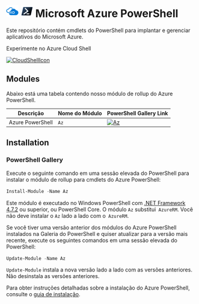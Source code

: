# ![AzureIcon](imagens/MicrosoftAzure-32px.png) ![PowershellIcon](imagens/MicrosoftPowerShellCore-32px.png) Microsoft Azure PowerShell

Este repositório contém cmdlets do PowerShell para implantar e gerenciar aplicativos do Microsoft Azure.

Experimente no Azure Cloud Shell

[![CloudShellIcon](https://shell.azure.com/images/launchcloudshell.png)](https://shell.azure.com/powershell)

## Modules
Abaixo está uma tabela contendo nosso módulo de rollup do Azure PowerShell.

Descrição       | Nome do Módulo  | PowerShell Gallery Link
----------------- | ------------ | -----------------------
Azure PowerShell  | `Az`         | [![Az](https://img.shields.io/powershellgallery/v/Az.svg?style=flat-square&label=Az)](https://www.powershellgallery.com/packages/Az/4.5.0)




## Installation

### PowerShell Gallery

Execute o seguinte comando em uma sessão elevada do PowerShell para instalar o módulo de rollup para cmdlets do Azure PowerShell:

```powershell
Install-Module -Name Az
```

Este módulo é executado no Windows PowerShell com [.NET Framework 4.7.2](https://dotnet.microsoft.com/download/dotnet-framework-runtime) ou superior, ou PowerShell Core. O módulo `Az` substitui` AzureRM`. Você não deve instalar o `Az` lado a lado com o` AzureRM`.

Se você tiver uma versão anterior dos módulos do Azure PowerShell instalados na Galeria do PowerShell e quiser atualizar para a versão mais recente, execute os seguintes comandos em uma sessão elevada do PowerShell:

```powershell
Update-Module -Name Az
```

`Update-Module` instala a nova versão lado a lado com as versões anteriores. Não desinstala as versões anteriores.

Para obter instruções detalhadas sobre a instalação do Azure PowerShell, consulte o [guia de instalação](https://docs.microsoft.com/en-us/powershell/azure/install-az-ps).
